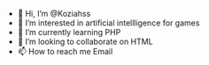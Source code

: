 - 👋 Hi, I’m @Koziahss
- 👀 I’m interested in artificial intellligence for games
- 🌱 I’m currently learning PHP
- 💞️ I’m looking to collaborate on HTML
- 📫 How to reach me Email

<!---
Koziahss/Koziahss is a ✨ special ✨ repository because its `README.md` (this file) appears on your GitHub profile.
You can click the Preview link to take a look at your changes.
--->
